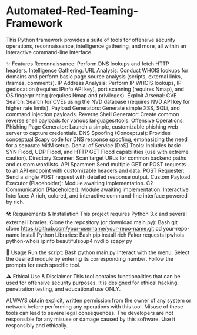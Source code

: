 # Automated-Red-Teaming-Framework
This Python framework provides a suite of tools for offensive security operations, reconnaissance, intelligence gathering, and more, all within an interactive command-line interface.

✨ Features
Reconnaissance: Perform DNS lookups and fetch HTTP headers.
Intelligence Gathering:
URL Analysis: Conduct WHOIS lookups for domains and perform basic page source analysis (scripts, external links, iframes, comments).
IP Address Analysis: Perform IP WHOIS lookups, IP geolocation (requires IPinfo API key), port scanning (requires Nmap), and OS fingerprinting (requires Nmap and privileges).
Exploit Arsenal:
CVE Search: Search for CVEs using the NVD database (requires NVD API key for higher rate limits).
Payload Generators: Generate simple XSS, SQLi, and command injection payloads.
Reverse Shell Generator: Create common reverse shell payloads for various languages/tools.
Offensive Operations:
Phishing Page Generator: Launch a simple, customizable phishing web server to capture credentials.
DNS Spoofing (Conceptual): Provides conceptual Scapy code for DNS response spoofing, emphasizing the need for a separate MitM setup.
Denial of Service (DoS) Tools: Includes basic SYN Flood, UDP Flood, and HTTP GET Flood capabilities (use with extreme caution).
Directory Scanner: Scan target URLs for common backend paths and custom wordlists.
API Spammer: Send multiple GET or POST requests to an API endpoint with customizable headers and data.
POST Requester: Send a single POST request with detailed response output.
Custom Payload Executor (Placeholder): Module awaiting implementation.
C2 Communication (Placeholder): Module awaiting implementation.
Interactive Interface: A rich, colored, and interactive command-line interface powered by rich.

🛠️ Requirements & Installation
This project requires Python 3.x and several external libraries.
Clone the repository (or download main.py):
Bash
git clone https://github.com/your-username/your-repo-name.git
cd your-repo-name
Install Python Libraries:
Bash
pip install rich Faker requests ipwhois python-whois ipinfo beautifulsoup4 nvdlib scapy py

🚀 Usage
Run the script:
Bash
python main.py
Interact with the menu: Select the desired module by entering its corresponding number. Follow the prompts for each specific tool.

⚠️ Ethical Use & Disclaimer
This tool contains functionalities that can be used for offensive security purposes. It is designed for ethical hacking, penetration testing, and educational use ONLY.

ALWAYS obtain explicit, written permission from the owner of any system or network before performing any operations with this tool.
Misuse of these tools can lead to severe legal consequences.
The developers are not responsible for any misuse or damage caused by this software. Use it responsibly and ethically.
